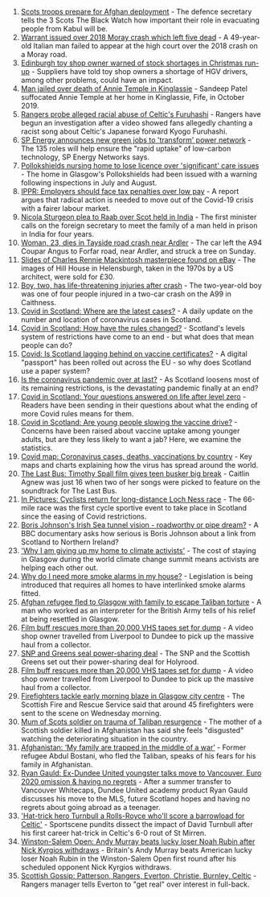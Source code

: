 1. [Scots troops prepare for Afghan deployment](https://www.bbc.co.uk/news/uk-scotland-58306226) - The defence secretary tells the 3 Scots The Black Watch how important their role in evacuating people from Kabul will be.
2. [Warrant issued over 2018 Moray crash which left five dead](https://www.bbc.co.uk/news/uk-scotland-north-east-orkney-shetland-58304183) - A 49-year-old Italian man failed to appear at the high court over the 2018 crash on a Moray road.
3. [Edinburgh toy shop owner warned of stock shortages in Christmas run-up](https://www.bbc.co.uk/news/uk-scotland-scotland-business-58299384) - Suppliers have told toy shop owners a shortage of HGV drivers, among other problems, could have an impact.
4. [Man jailed over death of Annie Temple in Kinglassie](https://www.bbc.co.uk/news/uk-scotland-edinburgh-east-fife-58305777) - Sandeep Patel suffocated Annie Temple at her home in Kinglassie, Fife, in October 2019.
5. [Rangers probe alleged racial abuse of Celtic's Furuhashi](https://www.bbc.co.uk/news/uk-scotland-glasgow-west-58300455) - Rangers have begun an investigation after a video showed fans allegedly chanting a racist song about Celtic's Japanese forward Kyogo Furuhashi.
6. [SP Energy announces new green jobs to 'transform' power network](https://www.bbc.co.uk/news/uk-scotland-scotland-business-58266921) - The 135 roles will help ensure the "rapid uptake" of low-carbon technology, SP Energy Networks says.
7. [Pollokshields nursing home to lose licence over 'significant' care issues](https://www.bbc.co.uk/news/uk-scotland-glasgow-west-58306346) - The home in Glasgow's Pollokshields had been issued with a warning following inspections in July and August.
8. [IPPR: Employers should face tax penalties over low pay](https://www.bbc.co.uk/news/uk-scotland-scotland-business-58283299) - A report argues that radical action is needed to move out of the Covid-19 crisis with a fairer labour market.
9. [Nicola Sturgeon plea to Raab over Scot held in India](https://www.bbc.co.uk/news/uk-scotland-58272701) - The first minister calls on the foreign secretary to meet the family of a man held in prison in India for four years.
10. [Woman, 23, dies in Tayside road crash near Ardler](https://www.bbc.co.uk/news/uk-scotland-tayside-central-58304180) - The car left the A94 Coupar Angus to Forfar road, near Ardler, and struck a tree on Sunday.
11. [Slides of Charles Rennie Mackintosh masterpiece found on eBay](https://www.bbc.co.uk/news/uk-scotland-glasgow-west-58297073) - The images of Hill House in Helensburgh, taken in the 1970s by a US architect, were sold for £30.
12. [Boy, two, has life-threatening injuries after crash](https://www.bbc.co.uk/news/uk-scotland-highlands-islands-58305221) - The two-year-old boy was one of four people injured in a two-car crash on the A99 in Caithness.
13. [Covid in Scotland: Where are the latest cases?](https://www.bbc.co.uk/news/uk-scotland-53511877) - A daily update on the number and location of coronavirus cases in Scotland.
14. [Covid in Scotland: How have the rules changed?](https://www.bbc.co.uk/news/uk-scotland-53166816) - Scotland's levels system of restrictions have come to an end - but what does that mean people can do?
15. [Covid: Is Scotland lagging behind on vaccine certificates?](https://www.bbc.co.uk/news/uk-scotland-57519070) - A digital "passport" has been rolled out across the EU - so why does Scotland use a paper system?
16. [Is the coronavirus pandemic over at last?](https://www.bbc.co.uk/news/uk-scotland-58112939) - As Scotland loosens most of its remaining restrictions, is the devastating pandemic finally at an end?
17. [Covid in Scotland: Your questions answered on life after level zero](https://www.bbc.co.uk/news/uk-scotland-58071989) - Readers have been sending in their questions about what the ending of more Covid rules means for them.
18. [Covid in Scotland: Are young people slowing the vaccine drive?](https://www.bbc.co.uk/news/uk-scotland-57915106) - Concerns have been raised about vaccine uptake among younger adults, but are they less likely to want a jab? Here, we examine the statistics.
19. [Covid map: Coronavirus cases, deaths, vaccinations by country](https://www.bbc.co.uk/news/world-51235105) - Key maps and charts explaining how the virus has spread around the world.
20. [The Last Bus: Timothy Spall film gives teen busker big break](https://www.bbc.co.uk/news/uk-scotland-58297986) - Caitlin Agnew was just 16 when two of her songs were picked to feature on the soundtrack for The Last Bus.
21. [In Pictures: Cyclists return for long-distance Loch Ness race](https://www.bbc.co.uk/news/uk-scotland-highlands-islands-58299528) - The 66-mile race was the first cycle sportive event to take place in Scotland since the easing of Covid restrictions.
22. [Boris Johnson's Irish Sea tunnel vision - roadworthy or pipe dream?](https://www.bbc.co.uk/news/uk-northern-ireland-58269437) - A BBC documentary asks how serious is Boris Johnson about a link from Scotland to Northern Ireland?
23. ['Why I am giving up my home to climate activists'](https://www.bbc.co.uk/news/uk-scotland-58279470) - The cost of staying in Glasgow during the world climate change summit means activists are helping each other out.
24. [Why do I need more smoke alarms in my house?](https://www.bbc.co.uk/news/uk-scotland-58268855) - Legislation is being introduced that requires all homes to have interlinked smoke alarms fitted.
25. [Afghan refugee fled to Glasgow with family to escape Taliban torture](https://www.bbc.co.uk/news/uk-scotland-58256884) - A man who worked as an interpreter for the British Army tells of his relief at being resettled in Glasgow.
26. [Film buff rescues more than 20,000 VHS tapes set for dump](https://www.bbc.co.uk/news/uk-scotland-tayside-central-58261702) - A video shop owner travelled from Liverpool to Dundee to pick up the massive haul from a collector.
27. [SNP and Greens seal power-sharing deal](https://www.bbc.co.uk/news/uk-scotland-58281867) - The SNP and the Scottish Greens set out their power-sharing deal for Holyrood.
28. [Film buff rescues more than 20,000 VHS tapes set for dump](https://www.bbc.co.uk/news/uk-scotland-tayside-central-58273051) - A video shop owner travelled from Liverpool to Dundee to pick up the massive haul from a collector.
29. [Firefighters tackle early morning blaze in Glasgow city centre](https://www.bbc.co.uk/news/uk-scotland-58255126) - The Scottish Fire and Rescue Service said that around 45 firefighters were sent to the scene on Wednesday morning.
30. [Mum of Scots soldier on trauma of Taliban resurgence](https://www.bbc.co.uk/news/uk-scotland-58247951) - The mother of a Scottish soldier killed in Afghanistan has said she feels "disgusted" watching the deteriorating situation in the country.
31. [Afghanistan: ‘My family are trapped in the middle of a war’](https://www.bbc.co.uk/news/uk-scotland-58224887) - Former refugee Abdul Bostani, who fled the Taliban, speaks of his fears for his family in Afghanistan.
32. [Ryan Gauld: Ex-Dundee United youngster talks move to Vancouver, Euro 2020 omission & having no regrets](https://www.bbc.co.uk/sport/football/58261247) - After a summer transfer to Vancouver Whitecaps, Dundee United academy product Ryan Gauld discusses his move to the MLS, future Scotland hopes and having no regrets about going abroad as a teenager.
33. ['Hat-trick hero Turnbull a Rolls-Royce who'll score a barrowload for Celtic'](https://www.bbc.co.uk/sport/av/football/58298351) - Sportscene pundits dissect the impact of David Turnbull after his first career hat-trick in Celtic's 6-0 rout of St Mirren.
34. [Winston-Salem Open: Andy Murray beats lucky loser Noah Rubin after Nick Kyrgios withdraws](https://www.bbc.co.uk/sport/tennis/58302495) - Britain's Andy Murray beats American lucky loser Noah Rubin in the Winston-Salem Open first round after his scheduled opponent Nick Kyrgios withdraws.
35. [Scottish Gossip: Patterson, Rangers, Everton, Christie, Burnley, Celtic](https://www.bbc.co.uk/sport/football/58303023) - Rangers manager tells Everton to "get real" over interest in full-back.
